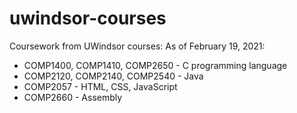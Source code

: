# uwindsor-courses
Coursework from UWindsor courses:
As of February 19, 2021:
* COMP1400, COMP1410, COMP2650 - C programming language
* COMP2120, COMP2140, COMP2540 - Java
* COMP2057 - HTML, CSS, JavaScript
* COMP2660 - Assembly
